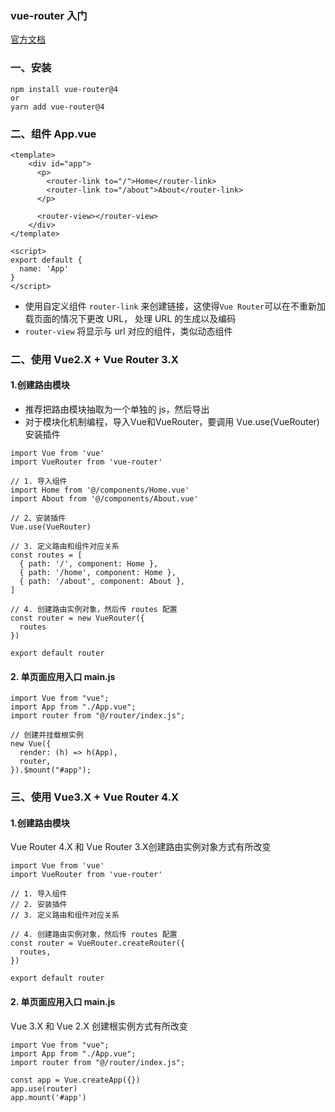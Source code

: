 ### vue-router 入门
[官方文档](https://router.vuejs.org/zh/installation.html)
 
### 一、安装
```
npm install vue-router@4
or
yarn add vue-router@4
```


### 二、组件 App.vue
```
<template>
    <div id="app">
      <p>
        <router-link to="/">Home</router-link>
        <router-link to="/about">About</router-link>
      </p>
      
      <router-view></router-view>
    </div>
</template>

<script>
export default {
  name: 'App'
}
</script>
```

* 使用自定义组件 `router-link` 来创建链接，这使得`Vue Router`可以在不重新加载页面的情况下更改 URL，
处理 URL 的生成以及编码
* `router-view` 将显示与 url 对应的组件，类似动态组件

### 二、使用 Vue2.X + Vue Router 3.X
#### 1.创建路由模块
* 推荐把路由模块抽取为一个单独的 js，然后导出
* 对于模块化机制编程，导入Vue和VueRouter，要调用 Vue.use(VueRouter) 安装插件

```
import Vue from 'vue'
import VueRouter from 'vue-router'

// 1. 导入组件
import Home from '@/components/Home.vue'
import About from '@/components/About.vue'

// 2、安装插件
Vue.use(VueRouter)

// 3. 定义路由和组件对应关系
const routes = [
  { path: '/', component: Home },
  { path: '/home', component: Home },
  { path: '/about', component: About },
]

// 4. 创建路由实例对象，然后传 routes 配置
const router = new VueRouter({
  routes     
})

export default router
```



#### 2. 单页面应用入口 main.js
```
import Vue from "vue";
import App from "./App.vue";
import router from "@/router/index.js";

// 创建并挂载根实例
new Vue({
  render: (h) => h(App),
  router,
}).$mount("#app");
```




### 三、使用 Vue3.X + Vue Router 4.X
#### 1.创建路由模块 
Vue Router 4.X 和 Vue Router 3.X创建路由实例对象方式有所改变

```
import Vue from 'vue'
import VueRouter from 'vue-router'

// 1. 导入组件
// 2. 安装插件
// 3. 定义路由和组件对应关系

// 4. 创建路由实例对象，然后传 routes 配置
const router = VueRouter.createRouter({
  routes,
})

export default router
```



#### 2. 单页面应用入口 main.js
Vue 3.X 和 Vue 2.X 创建根实例方式有所改变

```
import Vue from "vue";
import App from "./App.vue";
import router from "@/router/index.js";

const app = Vue.createApp({})
app.use(router)
app.mount('#app')
```